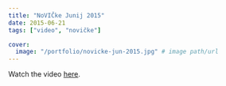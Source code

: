 ```yaml
---
title: "NoVIČke Junij 2015"
date: 2015-06-21
tags: ["video", "novičke"]

cover:
  image: "/portfolio/novicke-jun-2015.jpg" # image path/url
---
```


Watch the video [here](https://www.youtube.com/watch?v=lYXczDXYDr4).

